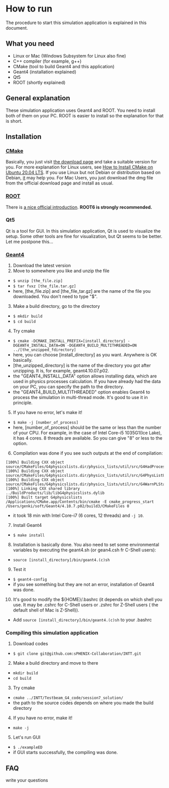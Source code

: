 # How to run
The procedure to start this simulation application is explained in this document.

## What you need
- Linux or Mac (Windows Subsystem for Linux also fine)
- C++ compiler (for example, g++)
- CMake (tool to build Geant4 and this application)
- Geant4 (installation explained)
- Qt5
- ROOT (shortly explained)

## General explanation
These simulation application uses Geant4 and ROOT. You need to install both of them on your PC. ROOT is easier to install so the explanation for that is short.

## Installation
### [CMake](https://cmake.org/)
Basically, you just visit [the download page](https://cmake.org/download/) and take a suitable version for you.
For more explanation for Linux users, see [How to Install CMake on Ubuntu 20.04 LTS](https://vitux.com/how-to-install-cmake-on-ubuntu/).
If you use Linux but not Debian or distribution based on Debian, [it](https://www.osradar.com/how-to-install-cmake-on-centos-8/) may help you.
For Mac Users, you just download the dmg file from the official download page and install as usual.

### [ROOT](https://root.cern/)
There is [a nice official introduction](https://root.cern/install/).
**ROOT6 is strongly recommended.**

### Qt5
Qt is a tool for GUI. In this simulation application, Qt is used to visualize the setup. Some other tools are fine for visualization, but Qt seems to be better.
Let me postpone this...

### [Geant4](https://geant4.web.cern.ch/node/1)
1. Download the latest version
2. Move to somewhere you like and unzip the file
  - ```$ unzip [the_file.zip]```
  - ```$ tar fvxz [the_file.tar.gz]```
  - here, [the_file.zip] and [the_file_tar.gz] are the name of the file you downloaded. You don't need to type "$".
3. Make a build directory, go to the directory
  - ```$ mkdir build```
  - ```$ cd build```
4. Try cmake
  - ```$ cmake -DCMAKE_INSTALL_PREFIX=[install_directory] -DGEANT4_INSTALL_DATA=ON -DGEANT4_BUILD_MULTITHREADED=ON ../[the_unzipped_fdirectory]```
  -  here, you can choose [install_directory] as you want. Anywhere is OK basically.
  -  [the_unzipped_directory] is the name of the directory you got after unzipping. It is, for example, geant4.10.07.p02.
  -  the "GEANT4_INSTALL_DATA" option allows installing data, which are used in physics processes calculation. If you have already had the data on your PC, you can specify the path to the directory.
  -  the "GEANT4_BUILD_MULTITHREADED" option enables Geant4 to process the simulation in multi-thread mode. It's good to use it in principle.
5. If you have no error, let's make it!
  - ```$ make -j [number_of_process]```
  - here, [number_of_process] should be the same or less than the number of your CPU. For example, in the case of Intel Core-i5 1035G1(Ice Lake), it has 4 cores. 8 threads are available. So you can give "8" or less to the option.
6. Compilation was done if you see such outputs at the end of compilation:
```CXX object source/CMakeFiles/G4physicslists.dir/physics_lists/util/src/G4HadParticles.cc.o
[100%] Building CXX object source/CMakeFiles/G4physicslists.dir/physics_lists/util/src/G4HadProcesses.cc.o
[100%] Building CXX object source/CMakeFiles/G4physicslists.dir/physics_lists/util/src/G4PhysListUtil.cc.o
[100%] Building CXX object source/CMakeFiles/G4physicslists.dir/physics_lists/util/src/G4WarnPLStatus.cc.o
[100%] Linking CXX shared library ../BuildProducts/lib/libG4physicslists.dylib
[100%] Built target G4physicslists
/Applications/CMake.app/Contents/bin/cmake -E cmake_progress_start /Users/genki/soft/Geant4/4.10.7.p02/build3/CMakeFiles 0
```
  - it took 18 min with Intel Core-i7 (6 cores, 12 threads) and ```-j 10```.
7. Install Geant4
  - ```$ make install```
8. Installation is basically done. You also need to set some environmental variables by executing the geant4.sh (or gean4.csh fr C-Shell users):
  - ```source [install_directory]/bin/geant4.(c)sh```
9. Test it
  - ```$ geant4-config```
  - if you see something but they are not an error, installation of Geant4 was done.
10. It's good to modify the ${HOME}/.bashrc (it depends on which shell you use. It may be .cshrc for C-Shell users or .zshrc for Z-Shell users ( the default shell of Mac is Z-Shell)).
  - Add ```source [install_directory]/bin/geant4.(c)sh``` to your .bashrc

### Compiling this simulation application
1. Download codes
  - ```$ git clone git@github.com:sPHENIX-Collaboration/INTT.git```
2. Make a build directory and move to there
  - ```mkdir build```
  - ```cd build```
3. Try cmake
  - ```cmake ../INTT/Testbeam_G4_code/session7_solution/```
  - the path to the source codes depends on where you made the build directory
4. If you have no error, make it!
  - ```make -j```
5. Let's run GUI
  - ```$ ./exampleED```
  - if GUI starts successfully, the compiling was done.

## FAQ
write your questions
